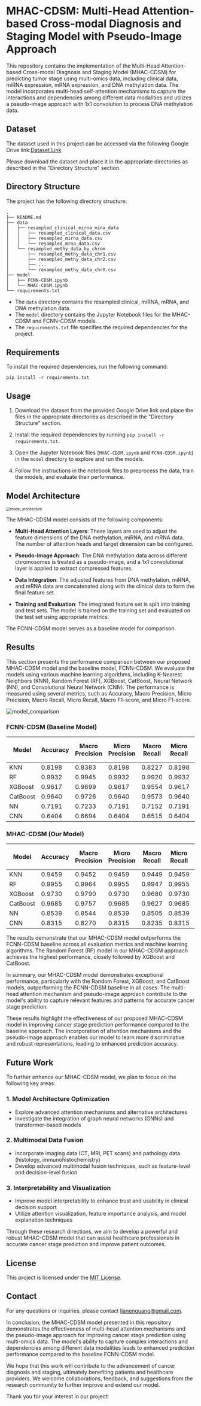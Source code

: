 # MHAC-CDSM: Multi-Head Attention-based Cross-modal Diagnosis and Staging Model with Pseudo-Image Approach

This repository contains the implementation of the Multi-Head Attention-based Cross-modal Diagnosis and Staging Model (MHAC-CDSM) for predicting tumor stage using multi-omics data, including clinical data, miRNA expression, mRNA expression, and DNA methylation data. The model incorporates multi-head self-attention mechanisms to capture the interactions and dependencies among different data modalities and utilizes a pseudo-image approach with 1x1 convolution to process DNA methylation data.

## Dataset

The dataset used in this project can be accessed via the following Google Drive link:[Dataset Link](https://drive.google.com/drive/folders/100kREKOJBSrByy_A693x3xdzLqa9HcUL?usp=drive_link)

Please download the dataset and place it in the appropriate directories as described in the "Directory Structure" section.

## Directory Structure

The project has the following directory structure:

```shell
.
├── README.md  
├── data
│   ├── resampled_clinical_mirna_mina_data
│   │   ├── resampled_clinical_data.csv
│   │   ├── resampled_mirna_data.csv  
│   │   └── resampled_mrna_data.csv
│   └── resampled_methy_data_by_chrom
│       ├── resampled_methy_data_chr1.csv
│       ├── resampled_methy_data_chr2.csv
│       ├── ...  
│       └── resampled_methy_data_chrX.csv
├── model
│   ├── FCNN-CDSM.ipynb
│   └── MHAC-CDSM.ipynb
└── requirements.txt
```

- The `data` directory contains the resampled clinical, miRNA, mRNA, and DNA methylation data.
- The `model` directory contains the Jupyter Notebook files for the MHAC-CDSM and FCNN-CDSM models.  
- The `requirements.txt` file specifies the required dependencies for the project.

## Requirements

To install the required dependencies, run the following command:

```
pip install -r requirements.txt
```

## Usage

1. Download the dataset from the provided Google Drive link and place the files in the appropriate directories as described in the "Directory Structure" section.

2. Install the required dependencies by running `pip install -r requirements.txt`.

3. Open the Jupyter Notebook files (`MHAC-CDSM.ipynb` and `FCNN-CDSM.ipynb`) in the `model` directory to explore and run the models.

4. Follow the instructions in the notebook files to preprocess the data, train the models, and evaluate their performance.

## Model Architecture

<img src="../../Typora/model_architecture.tiff" alt="model_architecture" style="zoom: 67%;" />

The MHAC-CDSM model consists of the following components:

- **Multi-Head Attention Layers**: These layers are used to adjust the feature dimensions of the DNA methylation, miRNA, and mRNA data. The number of attention heads and target dimension can be configured.

- **Pseudo-Image Approach**: The DNA methylation data across different chromosomes is treated as a pseudo-image, and a 1x1 convolutional layer is applied to extract compressed features.

- **Data Integration**: The adjusted features from DNA methylation, miRNA, and mRNA data are concatenated along with the clinical data to form the final feature set.

- **Training and Evaluation**: The integrated feature set is split into training and test sets. The model is trained on the training set and evaluated on the test set using appropriate metrics.

The FCNN-CDSM model serves as a baseline model for comparison.

## Results

This section presents the performance comparison between our proposed MHAC-CDSM model and the baseline model, FCNN-CDSM. We evaluate the models using various machine learning algorithms, including K-Nearest Neighbors (KNN), Random Forest (RF), XGBoost, CatBoost, Neural Network (NN), and Convolutional Neural Network (CNN). The performance is measured using several metrics, such as Accuracy, Macro Precision, Micro Precision, Macro Recall, Micro Recall, Macro F1-score, and Micro F1-score.

![model_comparison](../../Typora/model_comparison-5610096.tiff)

### FCNN-CDSM (Baseline Model)

| Model    | Accuracy | Macro Precision | Micro Precision | Macro Recall | Micro Recall | Macro F1-score | Micro F1-score |
| -------- | -------- | --------------- | --------------- | ------------ | ------------ | -------------- | -------------- |
| KNN      | 0.8198   | 0.8383          | 0.8198          | 0.8227       | 0.8198       | 0.8273         | 0.8198         |
| RF       | 0.9932   | 0.9945          | 0.9932          | 0.9920       | 0.9932       | 0.9932         | 0.9932         |
| XGBoost  | 0.9617   | 0.9699          | 0.9617          | 0.9554       | 0.9617       | 0.9596         | 0.9617         |
| CatBoost | 0.9640   | 0.9726          | 0.9640          | 0.9573       | 0.9640       | 0.9618         | 0.9640         |
| NN       | 0.7191   | 0.7233          | 0.7191          | 0.7152       | 0.7191       | 0.7117         | 0.7191         |
| CNN      | 0.6404   | 0.6694          | 0.6404          | 0.6515       | 0.6404       | 0.6484         | 0.6404         |

### MHAC-CDSM (Our Model)

| Model    | Accuracy | Macro Precision | Micro Precision | Macro Recall | Micro Recall | Macro F1-score | Micro F1-score |
| -------- | -------- | --------------- | --------------- | ------------ | ------------ | -------------- | -------------- |
| KNN      | 0.9459   | 0.9452          | 0.9459          | 0.9449       | 0.9459       | 0.9450         | 0.9459         |
| RF       | 0.9955   | 0.9964          | 0.9955          | 0.9947       | 0.9955       | 0.9955         | 0.9955         |
| XGBoost  | 0.9730   | 0.9790          | 0.9730          | 0.9680       | 0.9730       | 0.9718         | 0.9730         |
| CatBoost | 0.9685   | 0.9757          | 0.9685          | 0.9627       | 0.9685       | 0.9668         | 0.9685         |
| NN       | 0.8539   | 0.8544          | 0.8539          | 0.8505       | 0.8539       | 0.8506         | 0.8539         |
| CNN      | 0.8315   | 0.8270          | 0.8315          | 0.8235       | 0.8315       | 0.8036         | 0.8315         |

The results demonstrate that our MHAC-CDSM model outperforms the FCNN-CDSM baseline across all evaluation metrics and machine learning algorithms. The Random Forest (RF) model in our MHAC-CDSM approach achieves the highest performance, closely followed by XGBoost and CatBoost.

In summary, our MHAC-CDSM model demonstrates exceptional performance, particularly with the Random Forest, XGBoost, and CatBoost models, outperforming the FCNN-CDSM baseline in all cases. The multi-head attention mechanism and pseudo-image approach contribute to the model's ability to capture relevant features and patterns for accurate cancer stage prediction.

These results highlight the effectiveness of our proposed MHAC-CDSM model in improving cancer stage prediction performance compared to the baseline approach. The incorporation of attention mechanisms and the pseudo-image approach enables our model to learn more discriminative and robust representations, leading to enhanced prediction accuracy.

## Future Work

To further enhance our MHAC-CDSM model, we plan to focus on the following key areas:

### 1. Model Architecture Optimization

- Explore advanced attention mechanisms and alternative architectures
- Investigate the integration of graph neural networks (GNNs) and transformer-based models

### 2. Multimodal Data Fusion

- Incorporate imaging data (CT, MRI, PET scans) and pathology data (histology, immunohistochemistry)
- Develop advanced multimodal fusion techniques, such as feature-level and decision-level fusion

### 3. Interpretability and Visualization

- Improve model interpretability to enhance trust and usability in clinical decision support
- Utilize attention visualization, feature importance analysis, and model explanation techniques

Through these research directions, we aim to develop a powerful and robust MHAC-CDSM model that can assist healthcare professionals in accurate cancer stage prediction and improve patient outcomes.

## License

This project is licensed under the [MIT License](LICENSE).

## Contact

For any questions or inquiries, please contact [lianenguang@gmail.com](mailto:lianenguang@gmail.com).

In conclusion, the MHAC-CDSM model presented in this repository demonstrates the effectiveness of multi-head attention mechanisms and the pseudo-image approach for improving cancer stage prediction using multi-omics data. The model's ability to capture complex interactions and dependencies among different data modalities leads to enhanced prediction performance compared to the baseline FCNN-CDSM model.

We hope that this work will contribute to the advancement of cancer diagnosis and staging, ultimately benefiting patients and healthcare providers. We welcome collaborations, feedback, and suggestions from the research community to further improve and extend our model.

Thank you for your interest in our project!
